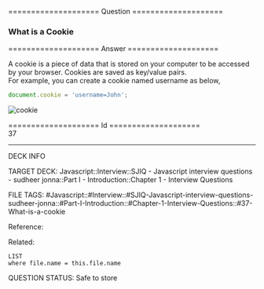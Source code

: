 ==================== Question ====================  

### What is a Cookie  

==================== Answer ====================  

A cookie is a piece of data that is stored on your computer to be accessed by
your browser. Cookies are saved as key/value pairs.  
For example, you can create a cookie named username as below,

```javascript
document.cookie = 'username=John';
```

![cookie](../../../../images/cookie.png)

==================== Id ====================  
37

---

DECK INFO

TARGET DECK: Javascript::Interview::SJIQ - Javascript interview questions - sudheer jonna::Part I - Introduction::Chapter 1 - Interview Questions

FILE TAGS: #Javascript::#Interview::#SJIQ-Javascript-interview-questions-sudheer-jonna::#Part-I-Introduction::#Chapter-1-Interview-Questions::#37-What-is-a-cookie

Reference:

Related:

```dataview
LIST
where file.name = this.file.name
```

QUESTION STATUS: Safe to store
